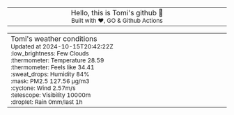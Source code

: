 
<div align="center">
<table>
<tbody>
<td align="center">
<img width="2000" height="0"><br>
Hello, this is Tomi's github 👋<br>
<sup>Built with ❤️, GO & Github Actions</sup><br>
<img width="2000" height="0">
</td>
</tbody>
</table>
</div>
<table>
<tbody>
<td align="left">
<img width="2000" height="0"><br>
Tomi's weather conditions<br>
<sup>Updated at 2024-10-15T20:42:22Z</sup><br>
<sup>:low_brightness: Few Clouds</sup><br>
<sup>:thermometer: Temperature 28.59 </sup><br>
<sup>:thermometer: Feels like 34.41</sup><br>
<sup>:sweat_drops: Humidity 84%</sup><br>
<sup>:mask: PM2.5 127.56 μg/m3</sup><br>
<sup>:cyclone: Wind 2.57m/s </sup><br>
<sup>:telescope: Visibility 10000m </sup><br>
<sup>:droplet: Rain 0mm/last 1h </sup><br>
<img width="2000" height="0">
</td>
<td align="left">
<img width="2000" height="0"><br>
<br>
<img width="2000" height="0">
</td>
</tbody>
</table>
</div>
    